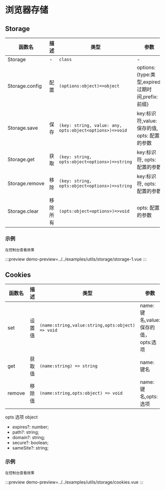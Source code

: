 # 浏览器存储


## Storage 
| 函数名         | 描述     | 类型                                                    | 参数                                               | 返回值 |
| -------------- | -------- | ------------------------------------------------------- | -------------------------------------------------- | ------ |
| Storage        | -        | `class`                                                 | -                                                  | -      |
| Storage.config | 配置     | `(options:object)=>object`                              | options:\{type:类型,expired:过期时间,prefix:前缀\} | object |
| Storage.save   | 保存     | `(key: string, value: any, opts:object<options>)=>void` | key:标识符,value:保存的值, opts: 配置的参数        | -      |
| Storage.get    | 获取     | `(key: string, opts:object<options>)=>string`           | key:标识符, opts: 配置的参数                       | string |
| Storage.remove | 移除     | `(key: string, opts:object<options>)=>string`           | key:标识符, opts: 配置的参数                       | -      |
| Storage.clear  | 移除所有 | `(opts:object<options>)=>void`                          | opts: 配置的参数                                   | -      |




### 示例
    在控制台查看效果
:::preview
demo-preview=../../examples/utils/storage/storage-1.vue
:::


## Cookies 

| 函数名 | 描述   | 类型                                             | 参数                                  | 返回值 |
| ------ | ------ | ------------------------------------------------ | ------------------------------------- | ------ |
| set    | 设置值 | `(name:string,value:string,opts:object) => void` | name: 键名,value: 保存的值，opts:选项 | -      |
| get    | 获取值 | `(name:string) => string`                        | name: 键名                            | string |
| remove | 移除值 | `(name:string,opts:object) => void`              | name: 键名,opts:选项                  | -      |

opts 选项 object

- expires?: number;
- path?: string;
- domain?: string;
- secure?: boolean;
- sameSite?: string;

### 示例
    在控制台查看效果
:::preview
demo-preview=../../examples/utils/storage/cookies.vue
:::

